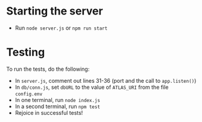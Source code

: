 # Starting the server
- Run `node server.js` or `npm run start`

# Testing
To run the tests, do the following:
- In `server.js`, comment out lines 31-36 (port and the call to `app.listen()`)
- In `db/conn.js`, set `dbURL` to the value of `ATLAS_URI` from the file `config.env`
- In one terminal, run `node index.js`
- In a second terminal, run `npm test`
- Rejoice in successful tests!